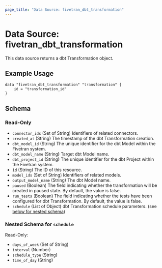 ```yaml
---
page_title: "Data Source: fivetran_dbt_transformation"
---
```


# Data Source: fivetran_dbt_transformation

This data source returns a dbt Transformation object.

## Example Usage

```hcl
data "fivetran_dbt_transformation" "transformation" {
    id = "transformation_id"
}
```

<!-- schema generated by tfplugindocs -->
## Schema

### Read-Only

- `connector_ids` (Set of String) Identifiers of related connectors.
- `created_at` (String) The timestamp of the dbt Transformation creation.
- `dbt_model_id` (String) The unique identifier for the dbt Model within the Fivetran system.
- `dbt_model_name` (String) Target dbt Model name.
- `dbt_project_id` (String) The unique identifier for the dbt Project within the Fivetran system.
- `id` (String) The ID of this resource.
- `model_ids` (Set of String) Identifiers of related models.
- `output_model_name` (String) The dbt Model name.
- `paused` (Boolean) The field indicating whether the transformation will be created in paused state. By default, the value is false.
- `run_tests` (Boolean) The field indicating whether the tests have been configured for dbt Transformation. By default, the value is false.
- `schedule` (List of Object) dbt Transformation schedule parameters. (see [below for nested schema](#nestedatt--schedule))

<a id="nestedatt--schedule"></a>
### Nested Schema for `schedule`

Read-Only:

- `days_of_week` (Set of String)
- `interval` (Number)
- `schedule_type` (String)
- `time_of_day` (String)